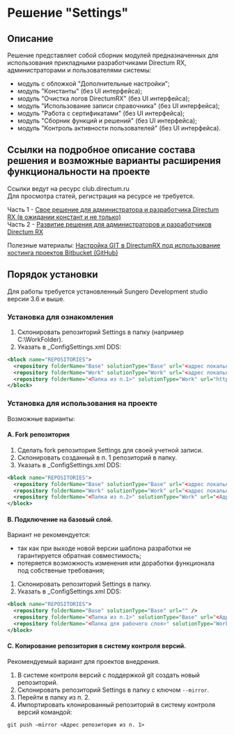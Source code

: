 # Решение "Settings"
## Описание
Решение представляет собой сборник модулей предназначенных для использования прикладными разработчиками Directum RX, администраторами и пользователями системы:
* модуль с обложкой "Дополнительные настройки";
* модуль "Константы" (без UI интерфейса); 
* модуль "Очистка логов DirectumRX" (без UI интерфейса);
* модуль "Использование записи справочника" (без UI интерфейса);
* модуль "Работа с сертификатами" (без UI интерфейса);
* модуль "Сборник функций и решений" (без UI интерфейса);
* модуль "Контроль активности пользователей" (без UI интерфейса).

## Ссылки на подробное описание состава решения и возможные варианты расширения функциональности на проекте
Ссылки ведут на ресурс club.directum.ru  
Для просмотра статей, регистрация на ресурсе не требуется.

Часть 1 - [Свое решение для администратора и разработчика Directum RX (в ожидании констант и не только)](https://club.directum.ru/post/318899)  
Часть 2 - [Развитие решения для администраторов и разработчиков Directum RX](https://club.directum.ru/post/333923)

Полезные материалы: [Настройка GIT в DirectumRX под использование хостинга проектов Bitbucket (GitHub)](https://club.directum.ru/post/223210)

## Порядок установки
Для работы требуется установленный Sungero Development studio версии 3.6 и выше.

### Установка для ознакомления
1. Склонировать репозиторий Settings в папку (например C:\WorkFolder).
2. Указать в _ConfigSettings.xml DDS:
```xml
<block name="REPOSITORIES">
  <repository folderName="Base" solutionType="Base" url="<адрес локального репозитория>" />
  <repository folderName="Work" solutionType="Work" url="<адрес локального репозитория>" />
  <repository folderName="<Папка из п.1>" solutionType="Work" url="https://github.com/DirectumCompany/Settings" />
</block>
```

### Установка для использования на проекте
Возможные варианты:

#### A. Fork репозитория
1. Сделать fork репозитория Settings для своей учетной записи.
2. Склонировать созданный в п. 1 репозиторий в папку.
3. Указать в _ConfigSettings.xml DDS:
```xml
<block name="REPOSITORIES">
  <repository folderName="Base" solutionType="Base" url="<адрес локального репозитория>" />
  <repository folderName="Work" solutionType="Work" url="<адрес локального репозитория>" />
  <repository folderName="<Папка из п.2>" solutionType="Work" url="<Адрес репозитория gitHub учетной записи пользователя из п. 1>" />
</block>
```

#### B. Подключение на базовый слой.
Вариант не рекомендуется:
* так как при выходе новой версии шаблона разработки не гарантируется обратная совместимость;
* потеряется возможность изменения или доработки функционала под собственые требования;


1. Склонировать репозиторий Settings в папку.
2. Указать в _ConfigSettings.xml DDS:
```xml
<block name="REPOSITORIES">
  <repository folderName="Base" solutionType="Base" url="" /> 
  <repository folderName="<Папка из п.1>" solutionType="Base" url="<Адрес репозитория gitHub>" />
  <repository folderName="<Папка для рабочего слоя>" solutionType="Work" url="https://github.com/DirectumCompany/Settings" />
</block>
```

#### C. Копирование репозитория в систему контроля версий.
Рекомендуемый вариант для проектов внедрения.

1. В системе контроля версий с поддержкой git создать новый репозиторий.
2. Склонировать репозиторий Settings в папку с ключом ```--mirror```.
3. Перейти в папку из п. 2.
4. Импортировать клонированный репозиторий в систему контроля версий командой:
```
git push –mirror <Адрес репозитория из п. 1>
```

